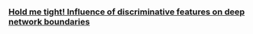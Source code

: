 ### [Hold me tight! Influence of discriminative features on deep network boundaries](https://arxiv.org/pdf/2002.06349.pdf)